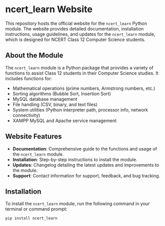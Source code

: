 # ncert_learn Website

This repository hosts the official website for the `ncert_learn` Python module. The website provides detailed documentation, installation instructions, usage guidelines, and updates for the `ncert_learn` module, which is designed for NCERT Class 12 Computer Science students.

## About the Module

The `ncert_learn` module is a Python package that provides a variety of functions to assist Class 12 students in their Computer Science studies. It includes functions for:

- Mathematical operations (prime numbers, Armstrong numbers, etc.)
- Sorting algorithms (Bubble Sort, Insertion Sort)
- MySQL database management
- File handling (CSV, binary, and text files)
- System utilities (Python interpreter path, processor info, network connectivity)
- XAMPP MySQL and Apache service management

## Website Features

- **Documentation**: Comprehensive guide to the functions and usage of the `ncert_learn` module.
- **Installation**: Step-by-step instructions to install the module.
- **Updates**: Changelog detailing the latest updates and improvements to the module.
- **Support**: Contact information for support, feedback, and bug tracking.

## Installation

To install the `ncert_learn` module, run the following command in your terminal or command prompt:

```bash
pip install ncert_learn
